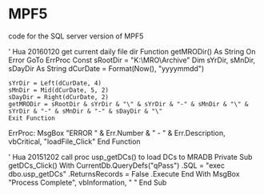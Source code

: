 # MPF5
code for the SQL server version of MPF5

' Hua 20160120 get current daily file dir
Function getMRODir() As String
On Error GoTo ErrProc
    Const sRootDir = "K:\MRO\Archive\"
    Dim sYrDir, sMnDir, sDayDir As String
    dCurDate = Format(Now(), "yyyymmdd")

    sYrDir = Left(dCurDate, 4)
    sMnDir = Mid(dCurDate, 5, 2)
    sDayDir = Right(dCurDate, 2)
    getMRODir = sRootDir & sYrDir & "\" & sYrDir & "-" & sMnDir & "\" & sYrDir & "-" & sMnDir & "-" & sDayDir & "\"
    Exit Function
ErrProc:
    MsgBox "ERROR " & Err.Number & " - " & Err.Description, vbCritical, "loadFile_Click"
End Function

' Hua 20151202 call proc usp_getDCs() to load DCs to MRADB
Private Sub getDCs_Click()
    With CurrentDb.QueryDefs("qPass")
    .SQL = "exec dbo.usp_getDCs"
    .ReturnsRecords = False
    .Execute
    End With
    MsgBox "Process Complete", vbInformation, " "
End Sub

